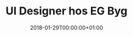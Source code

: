 ---
title: "UI Designer hos EG Byg"
date: 2018-01-29T00:00:00+01:00
draft: false
period: "Mar. - Mar. 17"
company: "IT Minds"
description: "Hos EG Byg har jeg arbejdet med en platform til håndværkere, hvorfra de nemt og hurtigt at udarbejde tilbud. Produktet er en nytænkning af en eksisterende løsning. Min opgave har primært har bestået i at udarbejde wireframes til den nye løsning og gentænke funktionalitet og interaktion for at skabe en brugervenlig platform. Jeg har i projektet primært arbejdet i Sketch(sketchapp.com) til wireframing og brugt Framer (framer.com) til prototyping."
tools: "wireframing • ux • ui • framer • prototyping • sketch"
---
